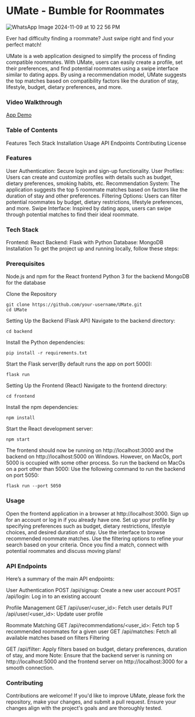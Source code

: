 # UMate - Bumble for Roommates
  ![WhatsApp Image 2024-11-09 at 10 22 56 PM](https://github.com/user-attachments/assets/ad77521f-7a32-4ca9-b6a7-491d6163562d)

Ever had difficulty finding a roommate? Just swipe right and find your perfect match!

UMate is a web application designed to simplify the process of finding compatible roommates. With UMate, users can easily create a profile, set their preferences, and find potential roommates using a swipe interface similar to dating apps. By using a recommendation model, UMate suggests the top matches based on compatibility factors like the duration of stay, lifestyle, budget, dietary preferences, and more.

### Video Walkthrough
[App Demo](https://drive.google.com/file/d/1vyIsDAp8QxKZ619tc18QEW1A_Plb-XPO/view?usp=sharing)

### Table of Contents
Features
Tech Stack
Installation
Usage
API Endpoints
Contributing
License

### Features
User Authentication: Secure login and sign-up functionality.
User Profiles: Users can create and customize profiles with details such as budget, dietary preferences, smoking habits, etc.
Recommendation System: The application suggests the top 5 roommate matches based on factors like the duration of stay and other preferences.
Filtering Options: Users can filter potential roommates by budget, dietary restrictions, lifestyle preferences, and more.
Swipe Interface: Inspired by dating apps, users can swipe through potential matches to find their ideal roommate.

### Tech Stack
Frontend: React
Backend: Flask with Python
Database: MongoDB
Installation
To get the project up and running locally, follow these steps:

### Prerequisites
Node.js and npm for the React frontend
Python 3 for the backend
MongoDB for the database

Clone the Repository
```
git clone https://github.com/your-username/UMate.git
cd UMate
```
Setting Up the Backend (Flask API)
Navigate to the backend directory:
```
cd backend
```
Install the Python dependencies:
```
pip install -r requirements.txt
```
Start the Flask server(By default runs the app on port 5000):
```
flask run
```
Setting Up the Frontend (React)
Navigate to the frontend directory:
```
cd frontend
```
Install the npm dependencies:
```
npm install
```
Start the React development server:
```
npm start
```
The frontend should now be running on http://localhost:3000 and the backend on http://localhost:5000 on Windows. However, on MacOs, port 5000 is occupied with some other process. So run the backend on MacOs on a port other than 5000:
Use the following command to run the backend on port 5050:
```
flask run --port 5050
```

### Usage
Open the frontend application in a browser at http://localhost:3000.
Sign up for an account or log in if you already have one.
Set up your profile by specifying preferences such as budget, dietary restrictions, lifestyle choices, and desired duration of stay.
Use the interface to browse recommended roommate matches.
Use the filtering options to refine your search based on your criteria.
Once you find a match, connect with potential roommates and discuss moving plans!

### API Endpoints
Here’s a summary of the main API endpoints:

User Authentication
POST /api/signup: Create a new user account
POST /api/login: Log in to an existing account

Profile Management
GET /api/user/<user_id>: Fetch user details
PUT /api/user/<user_id>: Update user profile

Roommate Matching
GET /api/recommendations/<user_id>: Fetch top 5 recommended roommates for a given user
GET /api/matches: Fetch all available matches based on filters
Filtering

GET /api/filter: Apply filters based on budget, dietary preferences, duration of stay, and more
Note: Ensure that the backend server is running on http://localhost:5000 and the frontend server on http://localhost:3000 for a smooth connection.

### Contributing
Contributions are welcome! If you'd like to improve UMate, please fork the repository, make your changes, and submit a pull request. Ensure your changes align with the project's goals and are thoroughly tested.


